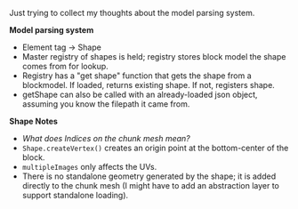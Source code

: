 Just trying to collect my thoughts about the model parsing system.

**Model parsing system**

* Element tag -> Shape
* Master registry of shapes is held; registry stores block model the shape comes from for lookup.
* Registry has a "get shape" function that gets the shape from a blockmodel. If loaded, returns existing shape. If not, registers shape.
* getShape can also be called with an already-loaded json object, assuming you know the filepath it came from.

**Shape Notes**
* *What does Indices on the chunk mesh mean?*
* `Shape.createVertex()` creates an origin point at the bottom-center of the block.
* `multipleImages` only affects the UVs.
* There is no standalone geometry generated by the shape; it is added directly to the chunk mesh (I might have to add an abstraction layer to support standalone loading).